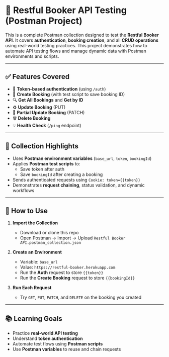 # 🧪 Restful Booker API Testing (Postman Project)

This is a complete Postman collection designed to test the **Restful Booker API**. It covers **authentication**, **booking creation**, and all **CRUD operations** using real-world testing practices. This project demonstrates how to automate API testing flows and manage dynamic data with Postman environments and scripts.

---

## ✅ Features Covered

- 🔐 **Token-based authentication** (using `/auth`)
- 📝 **Create Booking** (with test script to save booking ID)
- 🔍 **Get All Bookings** and **Get by ID**
- ♻️ **Update Booking** (PUT)
- 🧩 **Partial Update Booking** (PATCH)
- 🗑️ **Delete Booking**
- 💡 **Health Check** (`/ping` endpoint)

---

## 📂 Collection Highlights

- Uses **Postman environment variables** (`base_url`, `token`, `bookingId`)
- Applies **Postman test scripts** to:
  - Save token after auth
  - Save `bookingId` after creating a booking
- Sends authenticated requests using `Cookie: token={{token}}`
- Demonstrates **request chaining**, status validation, and dynamic workflows

---

## 🔧 How to Use

1. **Import the Collection**
   - Download or clone this repo
   - Open Postman → Import → Upload `Restful Booker API.postman_collection.json`

2. **Create an Environment**
   - Variable: `base_url`
   - Value: `https://restful-booker.herokuapp.com`
   - Run the **Auth** request to store `{{token}}`
   - Run the **Create Booking** request to store `{{bookingId}}`

3. **Run Each Request**
   - Try `GET`, `PUT`, `PATCH`, and `DELETE` on the booking you created

---

## 📚 Learning Goals

- Practice **real-world API testing**
- Understand **token authentication**
- Automate test flows using **Postman scripts**
- Use **Postman variables** to reuse and chain requests
